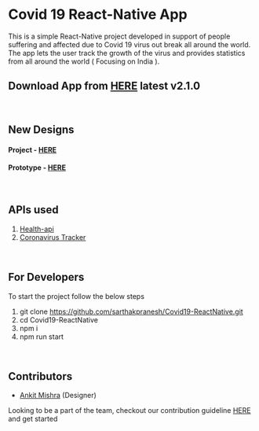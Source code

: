 # Covid 19 React-Native App
This is a simple React-Native project developed in support of people suffering and affected due to Covid 19 virus out break all around the world. The app lets the user track the growth of the virus and provides statistics from all around the world ( Focusing on India ).
<br/>

## Download App from [HERE](https://drive.google.com/file/d/1LuxWmbM-H99r_RZyfj6hrDMV990LMgsV/view?usp=sharing) latest v2.1.0
<br/>

## New Designs
#### Project - [HERE](https://www.figma.com/file/g9ChMLNWBmOwaKFCAv5e7C/Covid-19)
#### Prototype - [HERE](https://www.figma.com/proto/g9ChMLNWBmOwaKFCAv5e7C/Covid-19?node-id=2%3A48&viewport=1246%2C-2727%2C0.8731774091720581&scaling=scale-down)

<br/>

## APIs used
1. [Health-api](https://health-api.com/)
2. [Coronavirus Tracker](https://thevirustracker.com/)
<br/>

## For Developers
To start the project follow the below steps<br/>
1. git clone https://github.com/sarthakpranesh/Covid19-ReactNative.git
2. cd Covid19-ReactNative
3. npm i
4. npm run start

<br/>

## Contributors
* [Ankit Mishra](https://github.com/alexmishra) (Designer)

Looking to be a part of the team, checkout our contribution guideline [HERE](https://github.com/sarthakpranesh/Covid19-ReactNative/blob/contribution/contributing.md) and get started